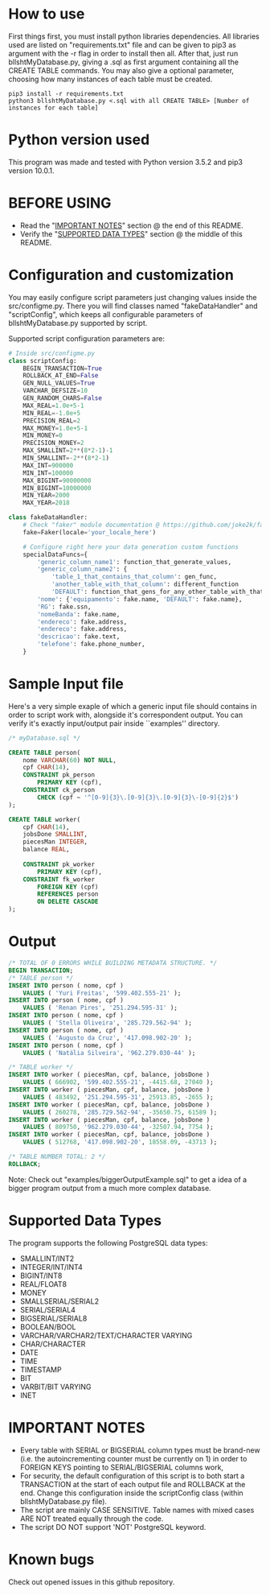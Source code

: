 # How to use
First things first, you must install python libraries dependencies. All libraries used are listed on "requirements.txt" file and can be given to pip3 as argument with the -r flag in order to install then all. After that, just run bllshtMyDatabase.py, giving a .sql as first argument containing all the CREATE TABLE commands. You may also give a optional parameter, choosing how many instances of each table must be created.
```
pip3 install -r requirements.txt
python3 bllshtMyDatabase.py <.sql with all CREATE TABLE> [Number of instances for each table]
```

# Python version used
This program was made and tested with Python version 3.5.2 and pip3 version 10.0.1.

# BEFORE USING
- Read the "[IMPORTANT NOTES](#important-notes)" section @ the end of this README.
- Verify the "[SUPPORTED DATA TYPES](#supported-data-types)" section @ the middle of this README.

# Configuration and customization
You may easily configure script parameters just changing values inside the src/configme.py. There you will find classes named "fakeDataHandler" and "scriptConfig", which keeps all configurable parameters of bllshtMyDatabase.py supported by script.

Supported script configuration parameters are:
```python
# Inside src/configme.py
class scriptConfig:
	BEGIN_TRANSACTION=True
	ROLLBACK_AT_END=False
	GEN_NULL_VALUES=True
	VARCHAR_DEFSIZE=10
	GEN_RANDOM_CHARS=False
	MAX_REAL=1.0e+5-1
	MIN_REAL=-1.0e+5
	PRECISION_REAL=2
	MAX_MONEY=1.0e+5-1
	MIN_MONEY=0
	PRECISION_MONEY=2
	MAX_SMALLINT=2**(8*2-1)-1
	MIN_SMALLINT=-2**(8*2-1)
	MAX_INT=900000
	MIN_INT=100000
	MAX_BIGINT=90000000
	MIN_BIGINT=10000000
	MIN_YEAR=2000
	MAX_YEAR=2018

class fakeDataHandler:
	# Check "faker" module documentation @ https://github.com/joke2k/faker
	fake=Faker(locale='your_locale_here')

	# Configure right here your data generation custom functions
	specialDataFuncs={
		'generic_column_name1': function_that_generate_values,
		'generic_column_name2': {
			'table_1_that_contains_that_column': gen_func, 
			'another_table_with_that_column': different_function
			'DEFAULT': function_that_gens_for_any_other_table_with_that_column},
		'nome': {'equipamento': fake.name, 'DEFAULT': fake.name},
		'RG': fake.ssn,
		'nomeBanda': fake.name,
		'endereco': fake.address,
		'endereco': fake.address,
		'descricao': fake.text,
		'telefone': fake.phone_number,
	}
```

# Sample Input file
Here's a very simple exaple of which a generic input file should contains in order to script work with, alongside it's correspondent output. You can verify it's exactly input/output pair inside ``examples'' directory.
```sql
/* myDatabase.sql */

CREATE TABLE person(
	nome VARCHAR(60) NOT NULL,
	cpf CHAR(14),
	CONSTRAINT pk_person
		PRIMARY KEY (cpf),
	CONSTRAINT ck_person
		CHECK (cpf ~ '^[0-9]{3}\.[0-9]{3}\.[0-9]{3}\-[0-9]{2}$')
);

CREATE TABLE worker(
	cpf CHAR(14),
	jobsDone SMALLINT,
	piecesMan INTEGER,
	balance REAL,
	
	CONSTRAINT pk_worker
		PRIMARY KEY (cpf),
	CONSTRAINT fk_worker
		FOREIGN KEY (cpf)
		REFERENCES person
		ON DELETE CASCADE
);
```

# Output
```sql
/* TOTAL OF 0 ERRORS WHILE BUILDING METADATA STRUCTURE. */
BEGIN TRANSACTION;
/* TABLE person */
INSERT INTO person ( nome, cpf )
	VALUES ( 'Yuri Freitas', '599.402.555-21' );
INSERT INTO person ( nome, cpf )
	VALUES ( 'Renan Pires', '251.294.595-31' );
INSERT INTO person ( nome, cpf )
	VALUES ( 'Stella Oliveira', '285.729.562-94' );
INSERT INTO person ( nome, cpf )
	VALUES ( 'Augusto da Cruz', '417.098.902-20' );
INSERT INTO person ( nome, cpf )
	VALUES ( 'Natália Silveira', '962.279.030-44' );

/* TABLE worker */
INSERT INTO worker ( piecesMan, cpf, balance, jobsDone )
	VALUES ( 666902, '599.402.555-21', -4415.68, 27040 );
INSERT INTO worker ( piecesMan, cpf, balance, jobsDone )
	VALUES ( 483492, '251.294.595-31', 25913.85, -2655 );
INSERT INTO worker ( piecesMan, cpf, balance, jobsDone )
	VALUES ( 260278, '285.729.562-94', -35650.75, 61589 );
INSERT INTO worker ( piecesMan, cpf, balance, jobsDone )
	VALUES ( 809750, '962.279.030-44', -32507.94, 7754 );
INSERT INTO worker ( piecesMan, cpf, balance, jobsDone )
	VALUES ( 512768, '417.098.902-20', 18558.09, -43713 );

/* TABLE NUMBER TOTAL: 2 */
ROLLBACK;
```

Note: Check out "examples/biggerOutputExample.sql" to get a idea of a bigger program output from a much more complex database.

# Supported Data Types
The program supports the following PostgreSQL data types:
- SMALLINT/INT2
- INTEGER/INT/INT4
- BIGINT/INT8
- REAL/FLOAT8
- MONEY
- SMALLSERIAL/SERIAL2
- SERIAL/SERIAL4
- BIGSERIAL/SERIAL8
- BOOLEAN/BOOL
- VARCHAR/VARCHAR2/TEXT/CHARACTER VARYING
- CHAR/CHARACTER
- DATE
- TIME
- TIMESTAMP
- BIT
- VARBIT/BIT VARYING
- INET

# IMPORTANT NOTES
- Every table with SERIAL or BIGSERIAL column types must be brand-new (i.e. the autoincrementing counter must be currently on 1) in order to FOREIGN KEYS pointing to SERIAL/BIGSERIAL columns work,
- For security, the default configuration of this script is to both start a TRANSACTION at the start of each output file and ROLLBACK at the end. Change this configuration inside the scriptConfig class (within bllshtMyDatabase.py file).
- The script are mainly CASE SENSITIVE. Table names with mixed cases ARE NOT treated equally through the code.
- The script DO NOT support 'NOT' PostgreSQL keyword.

# Known bugs
Check out opened issues in this github repository.
